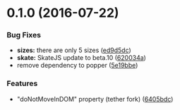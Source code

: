 <a name="0.1.0"></a>
# 0.1.0 (2016-07-22)


### Bug Fixes

* **sizes:** there are only 5 sizes ([ed9d5dc](https://bitbucket.org/atlassian/atlaskit/commits/ed9d5dc))
* **skate:** SkateJS update to beta.10 ([620034a](https://bitbucket.org/atlassian/atlaskit/commits/620034a))
* remove dependency to popper ([5e19bbe](https://bitbucket.org/atlassian/atlaskit/commits/5e19bbe))


### Features

* "doNotMoveInDOM" property (tether fork) ([6405bdc](https://bitbucket.org/atlassian/atlaskit/commits/6405bdc))



